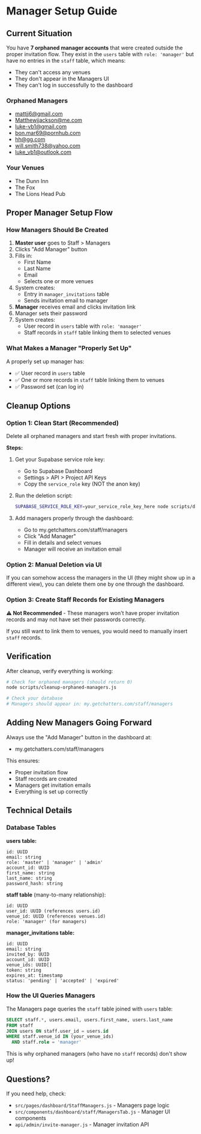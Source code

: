 # Manager Setup Guide

## Current Situation

You have **7 orphaned manager accounts** that were created outside the proper invitation flow. They exist in the `users` table with `role: 'manager'` but have no entries in the `staff` table, which means:

- They can't access any venues
- They don't appear in the Managers UI
- They can't log in successfully to the dashboard

### Orphaned Managers
- mattjj6@gmail.com
- Matthewjjackson@me.com
- luke-vb1@gmail.com
- bon.mar69@pornhub.com
- hh@gg.com
- will.smith738@yahoo.com
- luke_vb1@outlook.com

### Your Venues
- The Dunn Inn
- The Fox
- The Lions Head Pub

## Proper Manager Setup Flow

### How Managers Should Be Created

1. **Master user** goes to Staff > Managers
2. Clicks "Add Manager" button
3. Fills in:
   - First Name
   - Last Name
   - Email
   - Selects one or more venues
4. System creates:
   - Entry in `manager_invitations` table
   - Sends invitation email to manager
5. **Manager** receives email and clicks invitation link
6. Manager sets their password
7. System creates:
   - User record in `users` table with `role: 'manager'`
   - Staff records in `staff` table linking them to selected venues

### What Makes a Manager "Properly Set Up"

A properly set up manager has:
- ✅ User record in `users` table
- ✅ One or more records in `staff` table linking them to venues
- ✅ Password set (can log in)

## Cleanup Options

### Option 1: Clean Start (Recommended)

Delete all orphaned managers and start fresh with proper invitations.

**Steps:**

1. Get your Supabase service role key:
   - Go to Supabase Dashboard
   - Settings > API > Project API Keys
   - Copy the `service_role` key (NOT the anon key)

2. Run the deletion script:
   ```bash
   SUPABASE_SERVICE_ROLE_KEY=your_service_role_key_here node scripts/delete-orphaned-managers.js
   ```

3. Add managers properly through the dashboard:
   - Go to my.getchatters.com/staff/managers
   - Click "Add Manager"
   - Fill in details and select venues
   - Manager will receive an invitation email

### Option 2: Manual Deletion via UI

If you can somehow access the managers in the UI (they might show up in a different view), you can delete them one by one through the dashboard.

### Option 3: Create Staff Records for Existing Managers

**⚠️ Not Recommended** - These managers won't have proper invitation records and may not have set their passwords correctly.

If you still want to link them to venues, you would need to manually insert `staff` records.

## Verification

After cleanup, verify everything is working:

```bash
# Check for orphaned managers (should return 0)
node scripts/cleanup-orphaned-managers.js

# Check your database
# Managers should appear in: my.getchatters.com/staff/managers
```

## Adding New Managers Going Forward

Always use the "Add Manager" button in the dashboard at:
- my.getchatters.com/staff/managers

This ensures:
- Proper invitation flow
- Staff records are created
- Managers get invitation emails
- Everything is set up correctly

## Technical Details

### Database Tables

**users table:**
```
id: UUID
email: string
role: 'master' | 'manager' | 'admin'
account_id: UUID
first_name: string
last_name: string
password_hash: string
```

**staff table** (many-to-many relationship):
```
id: UUID
user_id: UUID (references users.id)
venue_id: UUID (references venues.id)
role: 'manager' (for managers)
```

**manager_invitations table:**
```
id: UUID
email: string
invited_by: UUID
account_id: UUID
venue_ids: UUID[]
token: string
expires_at: timestamp
status: 'pending' | 'accepted' | 'expired'
```

### How the UI Queries Managers

The Managers page queries the `staff` table joined with `users` table:

```sql
SELECT staff.*, users.email, users.first_name, users.last_name
FROM staff
JOIN users ON staff.user_id = users.id
WHERE staff.venue_id IN (your_venue_ids)
  AND staff.role = 'manager'
```

This is why orphaned managers (who have no `staff` records) don't show up!

## Questions?

If you need help, check:
- `src/pages/dashboard/StaffManagers.js` - Managers page logic
- `src/components/dashboard/staff/ManagersTab.js` - Manager UI components
- `api/admin/invite-manager.js` - Manager invitation API
